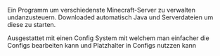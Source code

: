 Ein Programm um verschiedenste Minecraft-Server zu verwalten undanzusteuern.
Downloaded automatisch Java und Serverdateien um diese zu starten.

Ausgestattet mit einen Config System mit welchem man einfacher die Configs bearbeiten kann und Platzhalter in Configs nutzzen kann
